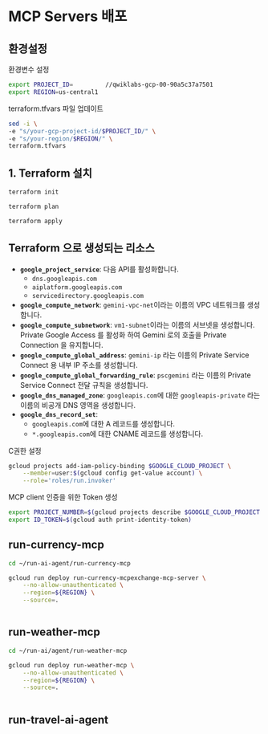 # MCP Servers 배포

## 환경설정

환경변수 설정
```bash
export PROJECT_ID=         //qwiklabs-gcp-00-90a5c37a7501
export REGION=us-central1
```

terraform.tfvars 파일 업데이트
```bash
sed -i \
-e "s/your-gcp-project-id/$PROJECT_ID/" \
-e "s/your-region/$REGION/" \
terraform.tfvars
```

## 1. Terraform 설치

```bash
terraform init
```
```bash
terraform plan
```
```bash
terraform apply
```

## Terraform 으로 생성되는 리소스
*   **`google_project_service`**: 다음 API를 활성화합니다.
    *   `dns.googleapis.com`
    *   `aiplatform.googleapis.com`
    *   `servicedirectory.googleapis.com`
*   **`google_compute_network`**: `gemini-vpc-net`이라는 이름의 VPC 네트워크를 생성합니다.
*   **`google_compute_subnetwork`**: `vm1-subnet`이라는 이름의 서브넷을 생성합니다. Private Google Access 를 활성화 하여 Gemini 로의 호출을 Private Connection 을 유지합니다.
*   **`google_compute_global_address`**: `gemini-ip` 라는 이름의 Private Service Connect 용 내부 IP 주소를 생성합니다.
*   **`google_compute_global_forwarding_rule`**: `pscgemini` 라는 이름의 Private Service Connect 전달 규칙을 생성합니다.
*   **`google_dns_managed_zone`**: `googleapis.com`에 대한 `googleapis-private` 라는 이름의 비공개 DNS 영역을 생성합니다.
*   **`google_dns_record_set`**: 
    *   `googleapis.com`에 대한 A 레코드를 생성합니다.
    *   `*.googleapis.com`에 대한 CNAME 레코드를 생성합니다.

C권한 설정
```bash
gcloud projects add-iam-policy-binding $GOOGLE_CLOUD_PROJECT \
    --member=user:$(gcloud config get-value account) \
    --role='roles/run.invoker'
```

MCP client 인증을 위한 Token 생성

```bash
export PROJECT_NUMBER=$(gcloud projects describe $GOOGLE_CLOUD_PROJECT --format="value(projectNumber)")
export ID_TOKEN=$(gcloud auth print-identity-token)
```



## run-currency-mcp
```bash
cd ~/run-ai-agent/run-currency-mcp

gcloud run deploy run-currency-mcpexchange-mcp-server \
    --no-allow-unauthenticated \
    --region=${REGION} \
    --source=.
```

```bash
```

## run-weather-mcp
```bash
cd ~/run-ai/agent/run-weather-mcp

gcloud run deploy run-weather-mcp \
    --no-allow-unauthenticated \
    --region=${REGION} \
    --source=.
```

```bash
```

## run-travel-ai-agent